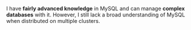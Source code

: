 I have **fairly advanced knowledge** in MySQL and can manage **complex databases** with it. However, I still lack a broad understanding of MySQL when distributed on multiple clusters.

